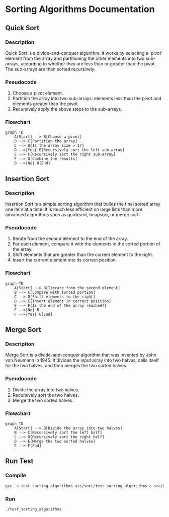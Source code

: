# Sorting Algorithms Documentation

## Quick Sort

### Description
Quick Sort is a divide-and-conquer algorithm. It works by selecting a 'pivot' element from the array and partitioning the other elements into two sub-arrays, according to whether they are less than or greater than the pivot. The sub-arrays are then sorted recursively.

### Pseudocode
1. Choose a pivot element.
2. Partition the array into two sub-arrays: elements less than the pivot and elements greater than the pivot.
3. Recursively apply the above steps to the sub-arrays.

### Flowchart
```mermaid
graph TD
    A[Start] --> B[Choose a pivot]
    B --> C[Partition the array]
    C --> D{Is the array size > 1?}
    D -->|Yes| E[Recursively sort the left sub-array]
    E --> F[Recursively sort the right sub-array]
    F --> G[Combine the results]
    D -->|No| H[End]
```

## Insertion Sort

### Description
Insertion Sort is a simple sorting algorithm that builds the final sorted array one item at a time. It is much less efficient on large lists than more advanced algorithms such as quicksort, heapsort, or merge sort.

### Pseudocode
1. Iterate from the second element to the end of the array.
2. For each element, compare it with the elements in the sorted portion of the array.
3. Shift elements that are greater than the current element to the right.
4. Insert the current element into its correct position.

### Flowchart
```mermaid
graph TD
    A[Start] --> B[Iterate from the second element]
    B --> C[Compare with sorted portion]
    C --> D[Shift elements to the right]
    D --> E[Insert element in correct position]
    E --> F{Is the end of the array reached?}
    F -->|No| B
    F -->|Yes| G[End]
```

## Merge Sort

### Description
Merge Sort is a divide-and-conquer algorithm that was invented by John von Neumann in 1945. It divides the input array into two halves, calls itself for the two halves, and then merges the two sorted halves.

### Pseudocode
1. Divide the array into two halves.
2. Recursively sort the two halves.
3. Merge the two sorted halves.

### Flowchart
```mermaid
graph TD
    A[Start] --> B[Divide the array into two halves]
    B --> C[Recursively sort the left half]
    C --> D[Recursively sort the right half]
    D --> E[Merge the two sorted halves]
    E --> F[End]
```

## Run Test

### Compile
```bash
gcc -o test_sorting_algorithms src/sort/test_sorting_algorithms.c src/sort/quick_sort.c src/sort/insertion_sort.c src/sort/merge_sort.c src/sort/sort_utils.c
```

### Run
```bash
./test_sorting_algorithms
```

